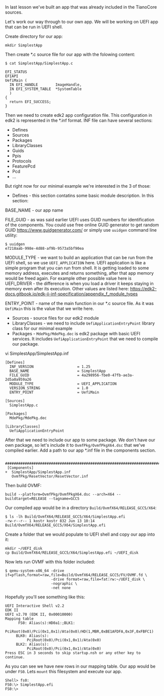 In last lesson we've built an app that was already included in the TianoCore sources.

Let's work our way through to our own app.
We will be working on UEFI app that can be run in UEFI shell.

Create directory for our app:
```
mkdir SimplestApp
```

Then create *.c source file for our app with the folowing content:
```
$ cat SimplestApp/SimplestApp.c

EFI_STATUS
EFIAPI
UefiMain (
  IN EFI_HANDLE        ImageHandle,
  IN EFI_SYSTEM_TABLE  *SystemTable
  )
{
  return EFI_SUCCESS;
}
```

Then we need to create edk2 app configuration file. This configuration in edk2 is represented in the *.inf format.
INF file can have several sections:
- Defines
- Sources
- Packages
- LibraryClasses
- Guids
- Ppis
- Protocols
- FeaturePcd
- Pcd
- ...

But right now for our minimal example we're interested in the 3 of those:
- Defines - this section contatins some basic module description. In this section:

BASE_NAME - our app name

FILE_GUID - as was said earlier UEFI uses GUID numbers for identification of the components. You could use free online GUID generator to get random GUID https://www.guidgenerator.com/ or simply use `uuidgen` command line utility:
```
$ uuidgen
e7218aab-998e-4d88-af9b-9573a5bf90ea
```
MODULE_TYPE - we want to build an application that can be run from the UEFI shell, so we use `UEFI_APPLICATION` here. UEFI application is like a simple program that you can run from shell. It is getting loaded to some memory address, executes and returns something, after that app memory would be freed again. For example other possible value here is UEFI_DRIVER - the difference is when you load a driver it keeps staying in memory even after its execution.
Other values are listed here: https://edk2-docs.gitbook.io/edk-ii-inf-specification/appendix_f_module_types

ENTRY_POINT - name of the main function in our *.c source file. As it was `UefiMain` this is the value that we write here.

- Sources - source files for our edk2 module
- LibraryClasses - we need to include `UefiApplicationEntryPoint` library class for our minimal example
- Packages - `MdePkg/MdePkg.dec` is edk2 package with basic UEFI services. It includes `UefiApplicationEntryPoint` that we need to compile our package.

vi SimplestApp/SimplestApp.inf
```
[Defines]
  INF_VERSION                    = 1.25
  BASE_NAME                      = SimplestApp
  FILE_GUID                      = 4a298956-fbe0-47fb-ae3a-2d5a0a959a26
  MODULE_TYPE                    = UEFI_APPLICATION
  VERSION_STRING                 = 1.0
  ENTRY_POINT                    = UefiMain

[Sources]
  SimplestApp.c

[Packages]
  MdePkg/MdePkg.dec

[LibraryClasses]
  UefiApplicationEntryPoint
```


After that we need to include our app to some package.
We don't have our own package, so let's include it to `OvmfPkg/OvmfPkgX64.dsc` that we've compiled earlier.
Add a path to our app *.inf file in the components section.
```
 ################################################################################
 [Components]
+  SimplestApp/SimplestApp.inf
   OvmfPkg/ResetVector/ResetVector.inf

```

Then build OVMF:
```
build --platform=OvmfPkg/OvmfPkgX64.dsc --arch=X64 --buildtarget=RELEASE --tagname=GCC5
```

Our compiled app would be in a directory `Build/OvmfX64/RELEASE_GCC5/X64`:
```
$ ls -lh Build/OvmfX64/RELEASE_GCC5/X64/SimplestApp.efi
-rw-r--r-- 1 kostr kostr 832 Jun 13 10:14 Build/OvmfX64/RELEASE_GCC5/X64/SimplestApp.efi
```

Create a folder that we would populate to UEFI shell and copy our app into it:
```
mkdir ~/UEFI_disk
cp Build/OvmfX64/RELEASE_GCC5/X64/SimplestApp.efi ~/UEFI_disk
```

Now lets run OVMF with this folder included:
```
$ qemu-system-x86_64 -drive if=pflash,format=raw,file=Build/OvmfX64/RELEASE_GCC5/FV/OVMF.fd \
                     -drive format=raw,file=fat:rw:~/UEFI_disk \
                     -nographic \
                     -net none
```

Hopefully you'll see something like this:
```
UEFI Interactive Shell v2.2
EDK II
UEFI v2.70 (EDK II, 0x00010000)
Mapping table
      FS0: Alias(s):HD0a1:;BLK1:
          PciRoot(0x0)/Pci(0x1,0x1)/Ata(0x0)/HD(1,MBR,0xBE1AFDFA,0x3F,0xFBFC1)
     BLK0: Alias(s):
          PciRoot(0x0)/Pci(0x1,0x1)/Ata(0x0)
     BLK2: Alias(s):
          PciRoot(0x0)/Pci(0x1,0x1)/Ata(0x0)
Press ESC in 3 seconds to skip startup.nsh or any other key to continue.
```

As you can see we have new rows in our mapping table. Our app would be under `FS0`. Lets `mount` this filesystem and execute our app.
```
Shell> fs0:
FS0:\> SimplestApp.efi
FS0:\>
```


